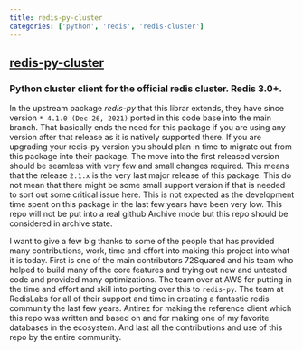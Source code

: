```yaml
---
title: redis-py-cluster
categories: ['python', 'redis', 'redis-cluster']
---
```

## [redis-py-cluster](https://github.com/Grokzen/redis-py-cluster)

### Python cluster client for the official redis cluster. Redis 3.0+. 


In the upstream package *redis-py* that this librar extends, they have since version `* 4.1.0 (Dec 26, 2021)` ported in this code base into the main branch. That basically ends the need for this package if you are using any version after that release as it is natively supported there. If you are upgrading your redis-py version you should plan in time to migrate out from this package into their package. The move into the first released version should be seamless with very few and small changes required. This means that the release `2.1.x` is the very last major release of this package. This do not mean that there might be some small support version if that is needed to sort out some critical issue here. This is not expected as the development time spent on this package in the last few years have been very low. This repo will not be put into a real github Archive mode but this repo should be considered in archive state.

I want to give a few big thanks to some of the people that has provided many contributions, work, time and effort into making this project into what it is today. First is one of the main contributors 72Squared and his team who helped to build many of the core features and trying out new and untested code and provided many optimizations. The team over at AWS for putting in the time and effort and skill into porting over this to `redis-py`. The team at RedisLabs for all of their support and time in creating a fantastic redis community the last few years. Antirez for making the reference client which this repo was written and based on and for making one of my favorite databases in the ecosystem. And last all the contributions and use of this repo by the entire community.

